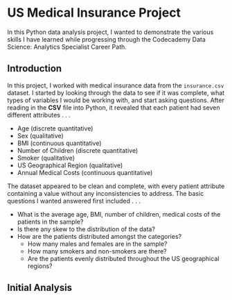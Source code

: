 # US Medical Insurance Project
 
In this Python data analysis project, I wanted to demonstrate the various skills I have learned while progressing through the Codecademy Data Science: Analytics Specialist Career Path. 

## Introduction

In this project, I worked with medical insurance data from the `insurance.csv` dataset. I started by looking through the data to see if it was complete, what types of variables I would be working with, and start asking questions. After reading in the **CSV** file into Python, it revealed that each patient had seven different attributes . . .

* Age (discrete quantitative)
* Sex (qualitative)
* BMI (continuous quantitative)
* Number of Children (discrete quantitative)
* Smoker (qualitative)
* US Geographical Region (qualitative)
* Annual Medical Costs (continuous quantitative)

The dataset appeared to be clean and complete, with every patient attribute containing a value without any inconsistencies to address. The basic questions I wanted answered first included . . .

* What is the average age, BMI, number of children, medical costs of the patients in the sample?
* Is there any skew to the distribution of the data?
* How are the patients distributed amongst the categories?
	* How many males and females are in the sample?
	* How many smokers and non-smokers are there?
	* Are the patients evenly distributed throughout the US geographical regions?

## Initial Analysis